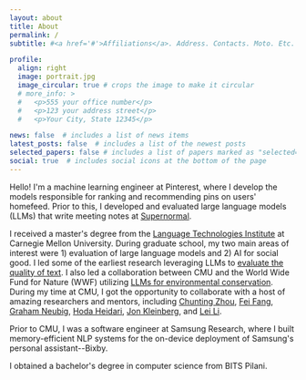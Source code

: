 ```yaml
---
layout: about
title: About
permalink: /
subtitle: #<a href='#'>Affiliations</a>. Address. Contacts. Moto. Etc.

profile:
  align: right
  image: portrait.jpg
  image_circular: true # crops the image to make it circular
  # more_info: >
  #   <p>555 your office number</p>
  #   <p>123 your address street</p>
  #   <p>Your City, State 12345</p>

news: false  # includes a list of news items
latest_posts: false  # includes a list of the newest posts
selected_papers: false # includes a list of papers marked as "selected={true}"
social: true  # includes social icons at the bottom of the page
---
```


Hello! I'm a machine learning engineer at Pinterest, where I develop the models responsible for ranking and recommending pins on users' homefeed. Prior to this, I developed and evaluated large language models (LLMs) that write meeting notes at [Supernormal](https://supernormal.com/). 

I received a master's degree from the [Language Technologies Institute](https://lti.cs.cmu.edu/) at Carnegie Mellon University. During graduate school, my two main areas of interest were 1) evaluation of large language models and 2) AI for social good. I led some of the earliest research leveraging LLMs to [evaluate the quality of text](https://aclanthology.org/2023.findings-acl.537.pdf). I also led a collaboration between CMU and the World Wide Fund for Nature (WWF) utilizing [LLMs for environmental conservation](https://arxiv.org/pdf/2402.11818.pdf). During my time at CMU, I got the opportunity to collaborate with a host of amazing researchers and mentors, including [Chunting Zhou](https://violet-zct.github.io/), [Fei Fang](https://feifang.info/), [Graham Neubig](https://www.phontron.com/), [Hoda Heidari](https://www.cs.cmu.edu/~hheidari/), [Jon Kleinberg](https://www.cs.cornell.edu/home/kleinber/), and [Lei Li](https://lileicc.github.io/).

Prior to CMU, I was a software engineer at Samsung Research, where I built memory-efficient NLP systems for the on-device deployment of Samsung's personal assistant--Bixby.

I obtained a bachelor's degree in computer science from BITS Pilani. 